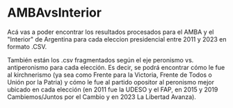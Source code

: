 # AMBAvsInterior
Acá vas a poder encontrar los resultados procesados para el AMBA y el "Interior" de Argentina para cada eleccion presidencial entre 2011 y 2023 en formato .CSV.

También están los .csv fragmentados según el eje peronismo vs. antiperonismo para cada elección. Es decir, se podrá encontrar cómo le fue al kirchnerismo (ya sea como Frente para la Victoria, Frente de Todos o Unión por la Patria) y cómo le fue al partido opositor al peronismo mejor ubicado en cada elección (en 2011 fue la UDESO y el FAP, en 2015 y 2019 Cambiemos/Juntos por el Cambio y en 2023 La Libertad Avanza). 

